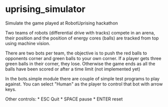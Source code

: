 # uprising_simulator

Simulate the game played at RobotUprising hackathon

Two teams of robots (differential drive with tracks) compete in an arena,
their position and the position of energy cores (balls) are tracked from top using machine vision.

There are two bots per team, the objective is to push the red balls to opponents corner and
green balls to your own corner. If a player gets three green balls in their corner, they lose.
Otherwise the game ends as all the balls have been scored or after a time limit (not implemented yet)

In the bots.simple module there are couple of simple test programs to play against.
You can select "Human" as the player to control that bot with arrow keys.

Other controls:
    * ESC Quit
    * SPACE pause
    * ENTER reset

